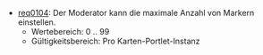 * [req0104](https://github.com/PolitAktiv/politaktiv-requirements/tree/master/de/requirements/req0104.md): Der Moderator kann die maximale Anzahl von Markern einstellen.
  * Wertebereich: 0 .. 99
  * Gültigkeitsbereich: Pro Karten-Portlet-Instanz
